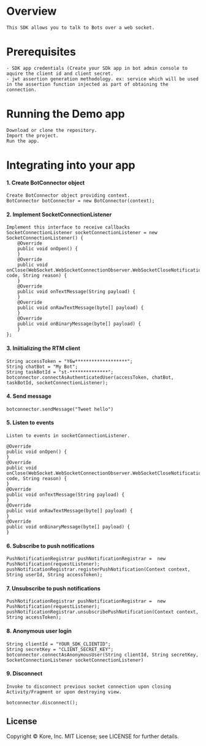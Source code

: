 # Overview
    This SDK allows you to talk to Bots over a web socket.

# Prerequisites
    - SDK app credentials (Create your SDk app in bot admin console to aquire the client id and client secret.
    - jwt assertion generation methodology. ex: service which will be used in the assertion function injected as part of obtaining the connection.
    
# Running the Demo app
    Download or clone the repository.
    Import the project.
    Run the app.

# Integrating into your app
#### 1. Create BotConnector object
    Create BotConnector object providing context.
    BotConnector botConnector = new BotConnector(context);
    
#### 2. Implement SocketConnectionListener
    Implement this interface to receive callbacks
    SocketConnectionListener socketConnectionListener = new SocketConnectionListener() {
        @Override
        public void onOpen() {
        }
        @Override
        public void onClose(WebSocket.WebSocketConnectionObserver.WebSocketCloseNotification code, String reason) {
        }
        @Override
        public void onTextMessage(String payload) {
        }
        @Override
        public void onRawTextMessage(byte[] payload) {
        }
        @Override
        public void onBinaryMessage(byte[] payload) {
        }
    };
    
#### 3. Iniitializing the RTM client
    String accessToken = "Y6w*******************";
    String chatBot = "My Bot";
    String taskBotId = "st-**************";
    botconnector.connectAsAuthenticatedUser(accessToken, chatBot, taskBotId, socketConnectionListener);
    
#### 4. Send message
    botconnector.sendMessage("Tweet hello")
    
#### 5. Listen to events
    Listen to events in socketConnectionListener.
    
    @Override
    public void onOpen() {
    }
    @Override
    public void onClose(WebSocket.WebSocketConnectionObserver.WebSocketCloseNotification code, String reason) {
    }
    @Override
    public void onTextMessage(String payload) {
    }
    @Override
    public void onRawTextMessage(byte[] payload) {
    }
    @Override
    public void onBinaryMessage(byte[] payload) {
    }
    
#### 6. Subscribe to push notifications
    PushNotificationRegistrar pushNotificationRegistrar =  new PushNotification(requestListener);
    pushNotificationRegistrar.registerPushNotification(Context context, String userId, String accessToken);
    
#### 7. Unsubscribe to push notifications
    PushNotificationRegistrar pushNotificationRegistrar =  new PushNotification(requestListener);
    pushNotificationRegistrar.unsubscribePushNotification(Context context, String accessToken);

#### 8. Anonymous user login
    String clientId = "YOUR_SDK_CLIENTID";
    String secretKey = "CLIENT_SECRET_KEY";
    botconnector.connectAsAnonymousUser(String clientId, String secretKey, SocketConnectionListener socketConnectionListener)
    
#### 9. Disconnect
    Invoke to disconnect previous socket connection upon closing Activity/Fragment or upon destroying view.
    
    botconnector.disconnect();
    
    



























License
----
Copyright © Kore, Inc. MIT License; see LICENSE for further details.



 
